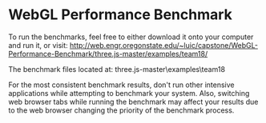 WebGL Performance Benchmark
==========

To run the benchmarks, feel free to either download it onto your computer and run it, or visit: http://web.engr.oregonstate.edu/~luic/capstone/WebGL-Performance-Benchmark/three.js-master/examples/team18/

The benchmark files located at: three.js-master\examples\team18

For the most consistent benchmark results, don't run other intensive applications while attempting to benchmark your system. Also, switching web browser tabs while running the benchmark may affect your results due to the web browser changing the priority of the benchmark process. 